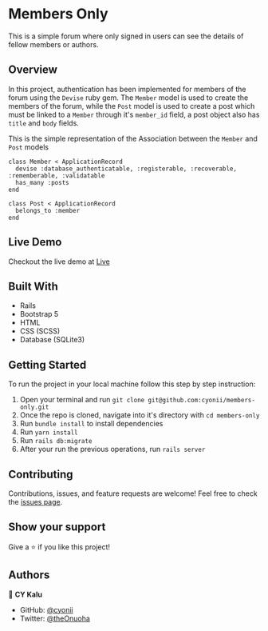# Members Only

This is a simple forum where only signed in users can see the details of fellow members or authors.

## Overview
In this project, authentication has been implemented for members of the forum using the `Devise` ruby gem. The `Member` model is used to create the members of the forum, while the `Post` model is used to create a post which must be linked to a `Member` through it's `member_id` field, a post object also has `title` and `body` fields.

This is the simple representation of the Association between the `Member` and `Post` models
```
class Member < ApplicationRecord
  devise :database_authenticatable, :registerable, :recoverable, :rememberable, :validatable
  has_many :posts
end

class Post < ApplicationRecord
  belongs_to :member
end

```

## Live Demo
Checkout the live demo at [Live](https://sleepy-garden-20041.herokuapp.com)

## Built With
- Rails
- Bootstrap 5
- HTML
- CSS (SCSS)
- Database (SQLite3)


## Getting Started
To run the project in your local machine follow this step by step instruction:
1. Open your terminal and run `git clone git@github.com:cyonii/members-only.git`
2. Once the repo is cloned, navigate into it's directory with `cd members-only`
3. Run `bundle install` to install dependencies
4. Run `yarn install`
5. Run `rails db:migrate`
6. After your run the previous operations, run `rails server`

## Contributing

Contributions, issues, and feature requests are welcome!
Feel free to check the [issues page](../../issues).

## Show your support

Give a ⭐️ if you like this project!

## Authors

👤 **CY Kalu**

- GitHub: [@cyonii](https://github.com/cyonii)
- Twitter: [@theOnuoha](https://twitter.com/theOnuoha)
